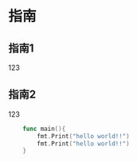# 指南

## 指南1
123
## 指南2
123

```go
    func main(){
        fmt.Print("hello world!!")
        fmt.Print("hello world!!")
    }
```